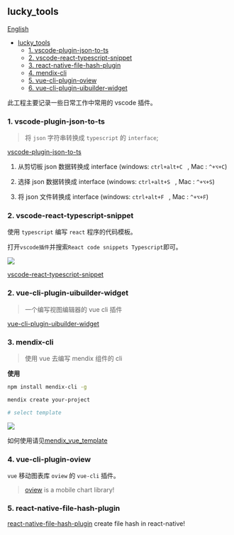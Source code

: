 ## lucky_tools

[English](./en_README.md)

- [lucky_tools](#lucky_tools)
  - [1. vscode-plugin-json-to-ts](https://github.com/MrGaoGang/lucky_tools/blob/master/packages/vscode-plugin-json-to-ts)
  - [2. vscode-react-typescript-snippet](https://github.com/MrGaoGang/lucky_tools/blob/master/packages/vscode-react-typescript-snippet)
  - [3. react-native-file-hash-plugin](https://github.com/MrGaoGang/react-native-file-hash-plugin)
  - [4. mendix-cli](https://github.com/MrGaoGang/lucky_tools/blob/master/packages/mendix-cli)
  - [5. vue-cli-plugin-oview](https://github.com/MrGaoGang/lucky_tools/blob/master/packages/vue-cli-plugin-oview)
  - [6. vue-cli-plugin-uibuilder-widget](https://github.com/MrGaoGang/lucky_tools/blob/master/packages/vue-cli-plugin-uibuilder-widget)

此工程主要记录一些日常工作中常用的 vscode 插件。

### 1. vscode-plugin-json-to-ts

> 将 `json` 字符串转换成 `typescript` 的 `interface`;

[vscode-plugin-json-to-ts](./packages/vscode-plugin-json-to-ts)

1. 从剪切板 json 数据转换成 interface (windows: `ctrl+alt+C ` , Mac : `^+⌥+C`)

2. 选择 json 数据转换成 interface (windows: `ctrl+alt+S ` , Mac : `^+⌥+S`)

3. 将 json 文件转换成 interface (windows: `ctrl+alt+F ` , Mac : `^+⌥+F`)

### 2. vscode-react-typescript-snippet

使用 `typescript` 编写 `react` 程序的代码模板。

打开`vscode插件`并搜索`React code snippets Typescript`即可。

![](https://p6-juejin.byteimg.com/tos-cn-i-k3u1fbpfcp/0a964dd70029467381e38f20f05f315b~tplv-k3u1fbpfcp-zoom-1.image)

[vscode-react-typescript-snippet](./packages/vscode-react-typescript-snippet)

### 2. vue-cli-plugin-uibuilder-widget

> 一个编写视图编辑器的 vue cli 插件

[vue-cli-plugin-uibuilder-widget](./packages/vue-cli-plugin-uibuilder-widget)

### 3. mendix-cli

> 使用 vue 去编写 mendix 组件的 cli

**使用**

```bash
npm install mendix-cli -g

mendix create your-project

# select template

```

![](./images/mendix-demo.png)

如何使用请见[mendix_vue_template](https://github.com/MrGaoGang/mendix_vue_template)

### 4. vue-cli-plugin-oview

`vue` 移动图表库 `oview` 的 `vue-cli` 插件。

> [oview](https://github.com/MrGaoGang/oview) is a mobile chart library!

### 5. react-native-file-hash-plugin

[react-native-file-hash-plugin](https://github.com/MrGaoGang/react-native-file-hash-plugin) create file hash in react-native!
